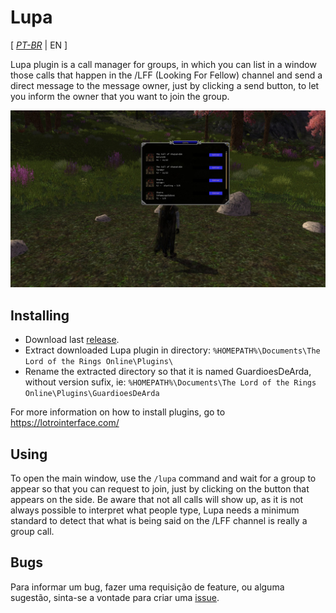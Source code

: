 # Lupa

[ *[PT-BR](./README.md)* | EN ]

Lupa plugin is a call manager for groups, in which you can list in a window those calls that happen in the /LFF (Looking For Fellow) channel and send a direct message to the message owner, just by clicking a send button, to let you inform the owner that you want to join the group.

![Screenshot](./ScreenShot.jpg?raw=true)

## Installing
- Download last [release](https://github.com/joaoneto/GuardioesDeArda/releases).
- Extract downloaded Lupa plugin in directory: `%HOMEPATH%\Documents\The Lord of the Rings Online\Plugins\`
- Rename the extracted directory so that it is named GuardioesDeArda, without version sufix, ie: `%HOMEPATH%\Documents\The Lord of the Rings Online\Plugins\GuardioesDeArda`

For more information on how to install plugins, go to https://lotrointerface.com/

## Using
To open the main window, use the `/lupa` command and wait for a group to appear so that you can request to join, just by clicking on the button that appears on the side.
Be aware that not all calls will show up, as it is not always possible to interpret what people type, Lupa needs a minimum standard to detect that what is being said on the /LFF channel is really a group call.

## Bugs
Para informar um bug, fazer uma requisição de feature, ou alguma sugestão, sinta-se a vontade para criar uma [issue](https://github.com/joaoneto/GuardioesDeArda/issues).
